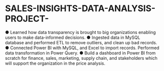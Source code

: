 # SALES-INSIGHTS-DATA-ANALYSIS-PROJECT-
●	Learned how data transparency is brought to big organizations enabling users to make data-informed decisions.
●	Ingested data in MySQL database and performed ETL to remove outliers, and clean up bad records.
●	Connected Power BI with MySQL, and Excel to import records. Performed data transformation in Power Query.
●	Build a dashboard in Power BI from scratch for finance, sales, marketing, supply chain, and stakeholders which will support the organization in the price analysis.
